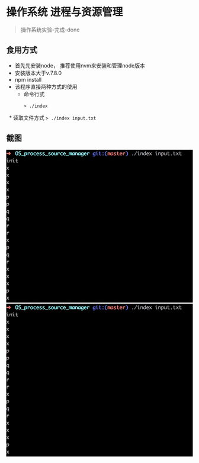 # 操作系统 进程与资源管理

> 操作系统实验-完成-done


## 食用方式

* 首先先安装node， 推荐使用nvm来安装和管理node版本
* 安装版本大于v.7.8.0
* npm install 
* 该程序直接两种方式的使用
   
   * 命令行式
      ```
      > ./index
      ```
   * 读取文件方式
      ```
      > ./index input.txt
      ```
      
## 截图

![](https://github.com/wangning0/OS_process_source_manager/blob/master/rpl.png)
![](https://github.com/wangning0/OS_process_source_manager/blob/master/file.png)
